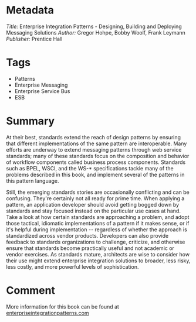 # Metadata
*Title:* Enterprise Integration Patterns - Designing, Building and Deploying Messaging Solutions
*Author:* Gregor Hohpe, Bobby Woolf, Frank Leymann
*Publisher:* Prentice Hall

# Tags
* Patterns
* Enterprise Messaging
* Enterprise Service Bus
* ESB

# Summary
At their best, standards extend the reach of design patterns by ensuring that different
implementations of the same pattern are interoperable. Many efforts are underway to extend
messaging patterns through web service standards; many of these standards focus on the
composition and behavior of workflow components called business process components.
Standards such as BPEL, WSCI, and the WS-* specifications tackle many of the problems
described in this book, and implement several of the patterns in this pattern language.

Still, the emerging standards stories are occasionally conflicting and can be confusing. They're
certainly not all ready for prime time. When applying a pattern, an application developer should
avoid getting bogged down by standards and stay focused instead on the particular use cases at
hand. Take a look at how certain standards are approaching a problem, and adopt those tactical,
idiomatic implementations of a pattern if it makes sense, or if it's helpful during implementation
-- regardless of whether the approach is standardized across vendor products. Developers can
also provide feedback to standards organizations to challenge, criticize, and otherwise ensure
that standards become practically useful and not academic or vendor exercises. As standards
mature, architects are wise to consider how their use might extend enterprise integration
solutions to broader, less risky, less costly, and more powerful levels of sophistication.

# Comment
More information for this book can be found at [enterpriseintegrationpatterns.com](https://www.enterpriseintegrationpatterns.com/)
